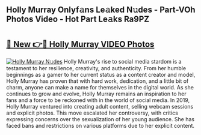 ## Holly Murray Onlyf𝚊ns Le𝚊ked N𝚞des - Part-VOh Photos Video - Hot Part Le𝚊ks Ra9PZ

# <h2><a href="http://ac18111.deff.icu/?id=Holly+Murray">🔗 New 👉🔴 Holly Murray VIDEO Photos</a></h2>

[![Holly Murray N𝚞des](https://i.imgur.com/rIISA9y.gif)](http://ac18111.deff.icu/?id=Holly+Murray)
Holly Murray's rise to social media stardom is a testament to her resilience, creativity, and authenticity. From her humble beginnings as a gamer to her current status as a content creator and model, Holly Murray has proven that with hard work, dedication, and a little bit of charm, anyone can make a name for themselves in the digital world. As she continues to grow and evolve, Holly Murray remains an inspiration to her fans and a force to be reckoned with in the world of social media. In 2019, Holly Murray ventured into creating adult content, selling webcam sessions and explicit photos. This move escalated her controversy, with critics expressing concerns over the sexualization of her young audience. She has faced bans and restrictions on various platforms due to her explicit content.
